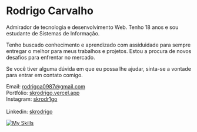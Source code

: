 # Rodrigo Carvalho

Admirador de tecnologia e desenvolvimento Web. Tenho 18 anos e sou estudante de Sistemas de Informação.

Tenho buscado conhecimento e aprendizado com assiduidade para sempre entregar o melhor para meus trabalhos e projetos. Estou a procura de novos desafios para enfrentar no mercado.

Se você tiver alguma dúvida em que eu possa lhe ajudar, sinta-se a vontade para entrar em contato comigo.

Email: rodrigoa0987@gmail.com <br>
Portfólio: <a href="skrodrigo.vercel.app">skrodrigo.vercel.app</a> <br> 
Instagram: <a href="https://www.instagram.com/skrodr1go/">skrodr1go</a> <br>        
Linkedin: <a href="https://www.linkedin.com/in/skrodrigo">skrodrigo</a> <br>        

[![My Skills](https://skillicons.dev/icons?i=next,react,tailwind,nodejs,ts,prisma)](https://skillicons.dev)
